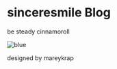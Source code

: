 # sinceresmile Blog
be steady cinnamoroll
<!--ㄴㄹㄴㄹ -->

![blue](./image/blue.jpg)

<!--
![smile world](./image/sinceresmile.jpg)

![cigarette](./image/cigarette.jpg)
![earth](./image/earth.jpg)
![footprint](./image/footprint.jpg)
![subwayabovecity](./image/subwayabovecity.gif)
-->

designed by mareykrap
